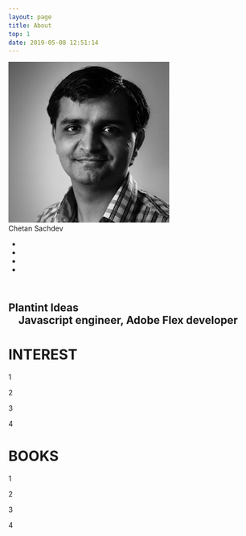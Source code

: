 ```yaml
---
layout: page
title: About
top: 1
date: 2019-05-08 12:51:14
---
```


<div class="flex justify-center ">
   <div class="box bg-white p-4 border border-gray-300 shadow-lg w-full lg:w-2/4 justify-center">
       <div class="imgBox flex justify-center " id="img">
           <img class="rounded-lg mt-4" src="/images/2020/08/cksachdev.jpg" alt="">
       </div>
       <div class="details text-center mt-2 font-serif tracking-wide" id="name"> Chetan Sachdev
       </div>
       <ul class="social-icon flex text-center justify-center mt-4">
           <li class="bg-white rounded-full border hover:border hover:border-gray-500 mx-2 md:mx-6"><a href="#"><i class="fa fa-facebook px-3 text-blue-700" area-hidden="true"></i></a></li>
           <li class="bg-white rounded-full border hover:border hover:border-gray-500 mx-2 md:mx-6"><a href="#"><i class="fa fa-twitter px-2" area-hidden="true"></i></a></li>
           <li class="bg-white rounded-full border hover:border hover:border-gray-500 mx-2 md:mx-6"><a href="#"><i class="fa fa-linkedin px-2 text-blue-600" area-hidden="true"></i></a></li>
           <li class="bg-white rounded-full border hover:border hover:border-gray-500 mx-2 md:mx-6"><a href="#"><i class="fa fa-github px-2" area-hidden="true"></i></a></li>
       </ul>
  </div>
</div>
<div> 
    <h2 class="text-center font-serif text-lg"><br>
        <span>Plantint Ideas<br>
             Javascript engineer, Adobe Flex developer</span> 
       </hr>  
    </h2>
</div>
<div class="mt-20">
    <h1 class="text-center font-semibold text-gray-800 text-xl ">INTEREST</h1>
    <div class=" mt-4 justify-center flex flex-wrap">  
        <p class=" bg-white border border-gray-300 shadow-lg w-40 text-center mx-2 hover:bg-gray-300">1</p>
        <p class=" bg-white border border-gray-300 shadow-lg w-40 text-center mx-2 hover:bg-gray-300">2</p>
        <p class=" bg-white border border-gray-300 shadow-lg w-40 text-center mx-2 hover:bg-gray-300">3</p>
        <p class=" bg-white border border-gray-300 shadow-lg w-40 text-center mx-2 hover:bg-gray-300">4</p>
    </div>
</div>
<div class="mt-20">
    <h1 class="text-center font-semibold text-gray-800 text-xl">BOOKS</h1>
    <div class=" mt-4 justify-center flex flex-wrap">  
        <p class=" bg-white border border-gray-300 shadow-lg w-40 text-center mx-2 hover:bg-gray-300">1</p>
        <p class=" bg-white border border-gray-300 shadow-lg w-40 text-center mx-2 hover:bg-gray-300">2</p>
        <p class=" bg-white border border-gray-300 shadow-lg w-40 text-center mx-2 hover:bg-gray-300">3</p>
        <p class=" bg-white border border-gray-300 shadow-lg w-40 text-center mx-2 hover:bg-gray-300">4</p>
    </div>
</div>


     













